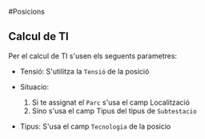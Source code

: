 #Posicions

## Calcul de TI

Per el calcul de TI s'usen els seguents parametres:

- Tensió: S'utilitza la `Tensió` de la posició
- Situacio:

    1. Si te assignat el `Parc` s'usa el camp Localització 
    2. Sino s'usa el camp Tipus del tipus de `Subtestacio`

- Tipus: S'usa el camp `Tecnologia` de la posicio
